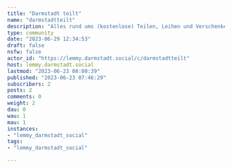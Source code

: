 ```yaml
---
title: "Darmstadt teilt" 
name: "darmstadtteilt"
description: "Alles rund ums (kostenlose) Teilen, Leihen und Verschenken in Darmstadt und Umgebung.Hier sollen Angebote von Vereinen, sozialen Initiativen oder auch Firmen, die etwas kostenlos abgeben, teilen oder verleihen, gesammelt und Erfahrungen geteilt werden. Willkommen sind auch Angebote von Privatpersonen, die etwas zu verleihen oder zu verschenken haben!"
type: community
date: "2023-06-29 12:34:53"
draft: false
nsfw: false
actor_id: "https://lemmy.darmstadt.social/c/darmstadtteilt"
host: lemmy.darmstadt.social
lastmod: "2023-06-23 08:00:39"
published: "2023-06-23 07:46:29"
subscribers: 2
posts: 2
comments: 0
weight: 2
dau: 0
wau: 1
mau: 1
instances:
- "lemmy_darmstadt_social"
tags: 
- "lemmy_darmstadt_social"

---
```

